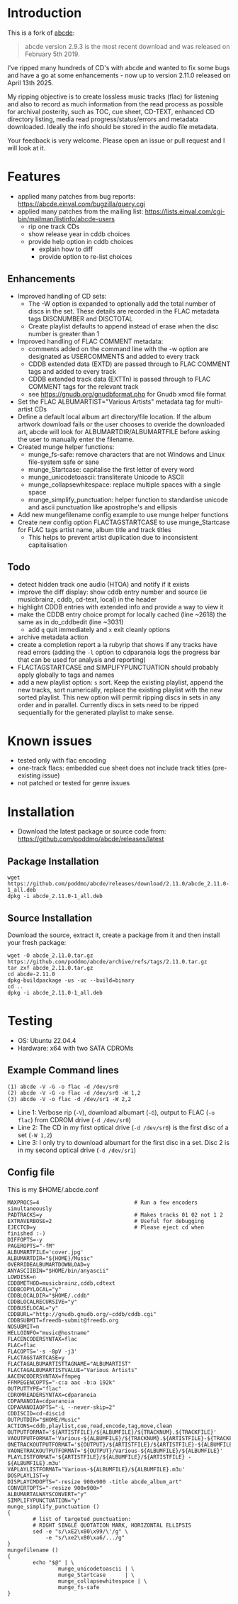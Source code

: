 # Introduction
This is a fork of [abcde](https://abcde.einval.com/wiki/):
> abcde version 2.9.3 is the most recent download and was released on February 5th 2019.

I've ripped many hundreds of CD's with abcde and wanted to fix some bugs and have a go at some enhancements - now up to version 2.11.0 released on April 13th 2025.

My ripping objective is to create lossless music tracks (flac) for listening and also to record as much information from the read process as possible for archival posterity, such as TOC, cue sheet, CD-TEXT, enhanced CD directory listing, media read progress/status/errors and metadata downloaded. Ideally the info should be stored in the audio file metadata.

Your feedback is very welcome. Please open an issue or pull request and I will look at it.

# Features
- applied many patches from bug reports: https://abcde.einval.com/bugzilla/query.cgi
- applied many patches from the mailing list: https://lists.einval.com/cgi-bin/mailman/listinfo/abcde-users
  - rip one track CDs
  - show release year in cddb choices
  - provide help option in cddb choices
    - explain how to diff
    - provide option to re-list choices

## Enhancements
- Improved handling of CD sets:
  - The -W option is expanded to optionally add the total number of discs in the set. These details are recorded in the FLAC metadata tags DISCNUMBER and DISCTOTAL
  - Create playlist defaults to append instead of erase when the disc number is greater than 1
- Improved handling of FLAC COMMENT metadata:
  - comments added on the command line with the -w option are designated as USERCOMMENTS and added to every track
  - CDDB extended data (EXTD) are passed through to FLAC COMMENT tags and added to every track
  - CDDB extended track data (EXTTn) is passed through to FLAC COMMENT tags for the relevant track
  - see https://gnudb.org/gnudbformat.php for Gnudb xmcd file format
- Set the FLAC ALBUMARTIST="Various Artists" metadata tag for multi-artist CDs
- Define a default local album art directory/file location. If the album artwork download fails or the user chooses to overide the downloaded art, abcde will look for ALBUMARTDIR/ALBUMARTFILE before asking the user to manually enter the filename.
- Created munge helper functions:
  - munge_fs-safe: remove characters that are not Windows and Linux file-system safe or sane
  - munge_Startcase: capitalise the first letter of every word
  - munge_unicodetoascii: transliterate Unicode to ASCII
  - munge_collapsewhitespace: replace multiple spaces with a single space
  - munge_simplify_punctuation: helper function to standardise unicode and ascii punctuation like apostrophe's and ellipsis
- Add new mungefilename config example to use munge helper functions
- Create new config option FLACTAGSTARTCASE to use munge_Startcase for FLAC tags artist name, album title and track titles
  - This helps to prevent artist duplication due to inconsistent capitalisation

## Todo
- detect hidden track one audio (HTOA) and notify if it exists
- improve the diff display: show cddb entry number and source (ie musicbrainz, cddb, cd-text, local) in the header
- highlight CDDB entries with extended info and provide a way to view it
- make the CDDB entry choice prompt for locally cached (line ~2618) the same as in do_cddbedit (line ~3031)
  - add `q` quit immediately and `x` exit cleanly options
- archive metadata action
- create a completion report a la rubyrip that shows if any tracks have read errors (adding the `-l` option to cdparanoia logs the progress bar that can be used for analysis and reporting)
- FLACTAGSTARTCASE and SIMPLIFYPUNCTUATION should probably apply globally to tags and names
- add a new playlist option: `s` sort. Keep the existing playlist, append the new tracks, sort numerically, replace the existing playlist with the new sorted playlist. This new option will permit ripping discs in sets in any order and in parallel. Currently discs in sets need to be ripped sequentially for the generated playlist to make sense.

# Known issues
- tested only with flac encoding
- one-track flacs: embedded cue sheet does not include track titles (pre-existing issue)
- not patched or tested for genre issues

# Installation
- Download the latest package or source code from: https://github.com/poddmo/abcde/releases/latest
## Package Installation
```
wget https://github.com/poddmo/abcde/releases/download/2.11.0/abcde_2.11.0-1_all.deb
dpkg -i abcde_2.11.0-1_all.deb
```

## Source Installation
Download the source, extract it, create a package from it and then install your fresh package:
```
wget -O abcde_2.11.0.tar.gz https://github.com/poddmo/abcde/archive/refs/tags/2.11.0.tar.gz
tar zxf abcde_2.11.0.tar.gz
cd abcde-2.11.0
dpkg-buildpackage -us -uc --build=binary
cd ..
dpkg -i abcde_2.11.0-1_all.deb
```

# Testing
- OS: Ubuntu 22.04.4
- Hardware: x64 with two SATA CDROMs
## Example Command lines
```
(1) abcde -V -G -o flac -d /dev/sr0
(2) abcde -V -G -o flac -d /dev/sr0 -W 1,2
(3) abcde -V -o flac -d /dev/sr1 -W 2,2
```
- Line 1: Verbose rip (`-V`), download albumart (`-G`), output to FLAC (`-o flac`) from CDROM drive (`-d /dev/sr0`)
- Line 2: The CD in my first optical drive (`-d /dev/sr0`) is the first disc of a set (`-W 1,2`)
- Line 3: I only try to download albumart for the first disc in a set. Disc 2 is in my second optical drive (`-d /dev/sr1`)

## Config file
This is my $HOME/.abcde.conf
```
MAXPROCS=4                              # Run a few encoders simultaneously
PADTRACKS=y                             # Makes tracks 01 02 not 1 2
EXTRAVERBOSE=2                          # Useful for debugging
EJECTCD=y                               # Please eject cd when finished :-)
DIFFOPTS=-y
PAGEROPTS="-fM"
ALBUMARTFILE='cover.jpg'
ALBUMARTDIR="${HOME}/Music"
OVERRIDEALBUMARTDOWNLOAD=y
ANYASCIIBIN="$HOME/bin/anyascii"
LOWDISK=n
CDDBMETHOD=musicbrainz,cddb,cdtext
CDDBCOPYLOCAL="y"
CDDBLOCALDIR="$HOME/.cddb"
CDDBLOCALRECURSIVE="y"
CDDBUSELOCAL="y"
CDDBURL="http://gnudb.gnudb.org/~cddb/cddb.cgi"
CDDBSUBMIT=freedb-submit@freedb.org
NOSUBMIT=n
HELLOINFO="music@hostname"
FLACENCODERSYNTAX=flac
FLAC=flac
FLACOPTS='-s -8pV -j3'
FLACTAGSTARTCASE=y
FLACTAGALBUMARTISTTAGNAME="ALBUMARTIST"
FLACTAGALBUMARTISTVALUE="Various Artists"
AACENCODERSYNTAX=ffmpeg
FFMPEGENCOPTS="-c:a aac -b:a 192k"
OUTPUTTYPE="flac"
CDROMREADERSYNTAX=cdparanoia
CDPARANOIA=cdparanoia
CDPARANOIAOPTS="-L --never-skip=2"
CDDISCID=cd-discid
OUTPUTDIR="$HOME/Music"
ACTIONS=cddb,playlist,cue,read,encode,tag,move,clean
OUTPUTFORMAT='${ARTISTFILE}/${ALBUMFILE}/${TRACKNUM}.${TRACKFILE}'
VAOUTPUTFORMAT='Various-${ALBUMFILE}/${TRACKNUM}.${ARTISTFILE}-${TRACKFILE}'
ONETRACKOUTPUTFORMAT='${OUTPUT}/${ARTISTFILE}/${ARTISTFILE}-${ALBUMFILE}'
VAONETRACKOUTPUTFORMAT='${OUTPUT}/Various-${ALBUMFILE}/${ALBUMFILE}'
PLAYLISTFORMAT='${ARTISTFILE}/${ALBUMFILE}/${ARTISTFILE} - ${ALBUMFILE}.m3u'
VAPLAYLISTFORMAT='Various-${ALBUMFILE}/${ALBUMFILE}.m3u'
DOSPLAYLIST=y
DISPLAYCMDOPTS="-resize 900x900 -title abcde_album_art"
CONVERTOPTS="-resize 900x900>"
ALBUMARTALWAYSCONVERT="y"
SIMPLIFYPUNCTUATION="y"
munge_simplify_punctuation ()
{
        # list of targeted punctuation:
        # RIGHT SINGLE QUOTATION MARK, HORIZONTAL ELLIPSIS
        sed -e "s/\xE2\x80\x99/\'/g" \
            -e "s/\xe2\x80\xa6/.../g"
}
mungefilename ()
{
        echo "$@" | \
                munge_unicodetoascii | \
                munge_Startcase      | \
                munge_collapsewhitespace | \
                munge_fs-safe
}
```
